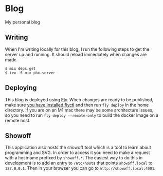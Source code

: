# Blog

My personal blog

## Writing

When I'm writing locally for this blog, I run the following steps to get the server up and running.
It should reload immediately when changes are made.

```shell
$ mix deps.get
$ iex -S mix phx.server
```

## Deploying

This blog is deployed using [Fly](https://fly.io).
When changes are ready to be published, make sure [you have installed flyctl](https://fly.io/docs/hands-on/installing/) and then run `fly deploy` in the home directory.
If you are on an M1 mac there may be some architecture issues, so you need to run `fly deploy --remote-only` to build the docker image on a remote host.

## Showoff

This application also hosts the showoff tool which is a tool to learn about programming and SVG.
In order to access it you need to make a request with a hostname prefixed by `showoff.*`.
The easiest way to do this in development is to add an entry to `/etc/hosts` that points `showoff.local` to `127.0.0.1`.
Then in your browser you can go to `http://showoff.local:4001`.